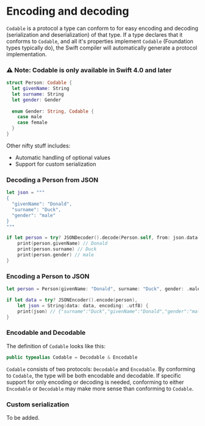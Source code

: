 # Encoding and decoding

`Codable` is a protocol a type can conform to for easy encoding and decoding (serialization and deserialization) of that type. If a type declares that it conforms to `Codable`, and all it's properties implement `Codable` (Foundation types typically do), the Swift compiler will automatically generate a protocol implementation.

### :warning: Note: Codable is only available in Swift 4.0 and later

```swift
struct Person: Codable {
  let givenName: String
  let surname: String
  let gender: Gender
    
  enum Gender: String, Codable {
    case male
    case female
  }
}
```

Other nifty stuff includes:

* Automatic handling of optional values
* Support for custom serialization

### Decoding a Person from JSON

```swift
let json = """
{
  "givenName": "Donald",
  "surname": "Duck",
  "gender": "male"
}
"""

if let person = try? JSONDecoder().decode(Person.self, from: json.data(using: .utf8)!) {
    print(person.givenName) // Donald
    print(person.surname) // Duck
    print(person.gender) // male
}
```

### Encoding a Person to JSON

```swift
let person = Person(givenName: "Donald", surname: "Duck", gender: .male)

if let data = try? JSONEncoder().encode(person),
    let json = String(data: data, encoding: .utf8) {
    print(json) // {"surname":"Duck","givenName":"Donald","gender":"male"}
}
```

### Encodable and Decodable

The definition of `Codable` looks like this:

```swift
public typealias Codable = Decodable & Encodable
```

`Codable` consists of two protocols: `Decodable` and `Encodable`. By conforming to `Codable`, the type will be both encodable and decodable. If specific support for only encoding or decoding is needed, conforming to either `Encodable` or `Decodable` may make more sense than conforming to `Codable`.

### Custom serialization

To be added.

